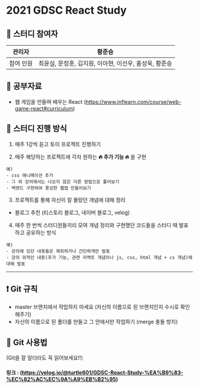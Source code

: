 # 2021 GDSC React Study

## 🎉 스터디 참여자

|     관리자       |                황준승                                 |
| :-------: | :--------------------------------------------: |
| 참여 인원 | 최윤실, 문정훈, 김지원, 이아현, 이선우, 홍성욱, 황준승|

## 🧾 공부자료

- 웹 게임을 만들며 배우는 React
  (https://www.inflearn.com/course/web-game-react#curriculum)

## 📌 스터디 진행 방식

1. 매주 1강씩 듣고 토이 프로젝트 진행하기

2. 매주 해당하는 프로젝트에 각자 원하는 **🔥 추가 기능 🔥** 을 구현

```
예)
- css 애니메이션 추가
- 그 외 강의에서는 나오지 않은 다른 방법으로 풀어보기
- 백엔드 구현하여 풍성한 웹앱 만들어보기
```

3. 프로젝트를 통해 자신이 잘 몰랐던 개념에 대해 정리

- 블로그 추천 (티스토리 블로그, 네이버 블로그, velog)

4. 매주 한 번씩 스터디원들끼리 모여 개념 정리와 구현했던 코드들을 스터디 때 발표하고 공유하는 방식

```
예)
- 강의에 있던 내용들은 제외하거나 간단하게만 발표
- 강의 외적인 내용(추가 기능, 관련 리액트 개념이나 js, css, html 개념 + cs 개념)에 대해 발표
```

---

## ❗ Git 규칙 

- master 브랜치에서 작업하지 마세요
  (자신의 이름으로 된 브랜치인지 수시로 확인해주기)
- 자신의 이름으로 된 폴더를 만들고 그 안에서만 작업하기
  (merge 충돌 방지)

## 🚩 Git 사용법

(Git을 잘 알더라도 꼭 읽어보세요!!) 

#### 링크 : (https://velog.io/@turtle601/GDSC-React-Study-%EA%B9%83-%EC%82%AC%EC%9A%A9%EB%B2%95)

